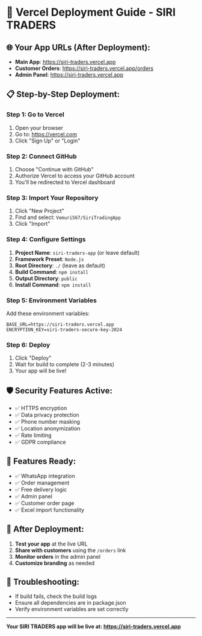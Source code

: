 # 🚀 Vercel Deployment Guide - SIRI TRADERS

## 🌐 Your App URLs (After Deployment):
- **Main App**: https://siri-traders.vercel.app
- **Customer Orders**: https://siri-traders.vercel.app/orders
- **Admin Panel**: https://siri-traders.vercel.app

## 📋 Step-by-Step Deployment:

### Step 1: Go to Vercel
1. Open your browser
2. Go to: https://vercel.com
3. Click "Sign Up" or "Login"

### Step 2: Connect GitHub
1. Choose "Continue with GitHub"
2. Authorize Vercel to access your GitHub account
3. You'll be redirected to Vercel dashboard

### Step 3: Import Your Repository
1. Click "New Project"
2. Find and select: `Vemuri567/SiriTradingApp`
3. Click "Import"

### Step 4: Configure Settings
1. **Project Name**: `siri-traders-app` (or leave default)
2. **Framework Preset**: `Node.js`
3. **Root Directory**: `./` (leave as default)
4. **Build Command**: `npm install`
5. **Output Directory**: `public`
6. **Install Command**: `npm install`

### Step 5: Environment Variables
Add these environment variables:
```
BASE_URL=https://siri-traders.vercel.app
ENCRYPTION_KEY=siri-traders-secure-key-2024
```

### Step 6: Deploy
1. Click "Deploy"
2. Wait for build to complete (2-3 minutes)
3. Your app will be live!

## 🛡️ Security Features Active:
- ✅ HTTPS encryption
- ✅ Data privacy protection
- ✅ Phone number masking
- ✅ Location anonymization
- ✅ Rate limiting
- ✅ GDPR compliance

## 📱 Features Ready:
- ✅ WhatsApp integration
- ✅ Order management
- ✅ Free delivery logic
- ✅ Admin panel
- ✅ Customer order page
- ✅ Excel import functionality

## 🎯 After Deployment:
1. **Test your app** at the live URL
2. **Share with customers** using the `/orders` link
3. **Monitor orders** in the admin panel
4. **Customize branding** as needed

## 🔧 Troubleshooting:
- If build fails, check the build logs
- Ensure all dependencies are in package.json
- Verify environment variables are set correctly

---
**Your SIRI TRADERS app will be live at: https://siri-traders.vercel.app** 